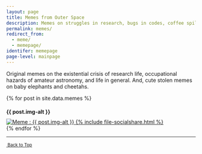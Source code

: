 ```yaml
---
layout: page
title: Memes from Outer Space
description: Memes on struggles in research, bugs in codes, coffee spills, life of a astronomers, and cute baby cheetahs by Alexandre VESSEREAU.
permalink: memes/
redirect_from:
  - meme/
  - memepage/
identifer: memepage
page-level: mainpage
---
```

<!-- This the page where memes will appear.

![Astrophysicist with telescope dying star](assets/images/memes/dyingstarmeme1.jpg)

Astrophysicist with telescope. -->

Original memes on the existential crisis of research life, occupational hazards of amateur astronomy, and life in general. And, cute stolen memes on baby elephants and cheetahs.

<a name="top"></a>
<div style="width: 90%" class="posts">
{% for post in site.data.memes %}
<article>
    <h4 style="margin-bottom: 10px;">{{ post.img-alt }}</h4>
       <a href="{{ post.img-link | absolute_url }}" class="image">
        <picture>
            <source data-srcset="{{ post.webp-420x | absolute_url }}" type="image/webp" >
            <source data-srcset="{{ post.img-420x | absolute_url }}" type="image/jpeg" > 
            <img src="{{ post.img-thumb | absolute_url }}" alt="Meme : {{ post.img-alt }}" data-src="{{ post.img | absolute_url }}"  class="lazyload" />
      </picture>    
      {% include file-socialshare.html %}           
            </a>
        </article>
  {% endfor %}
</div>

<hr>
<p style="font-size: smaller;"><a href="#top" class="button icon fa-angle-double-up">&nbsp;Back to Top</a></p>
